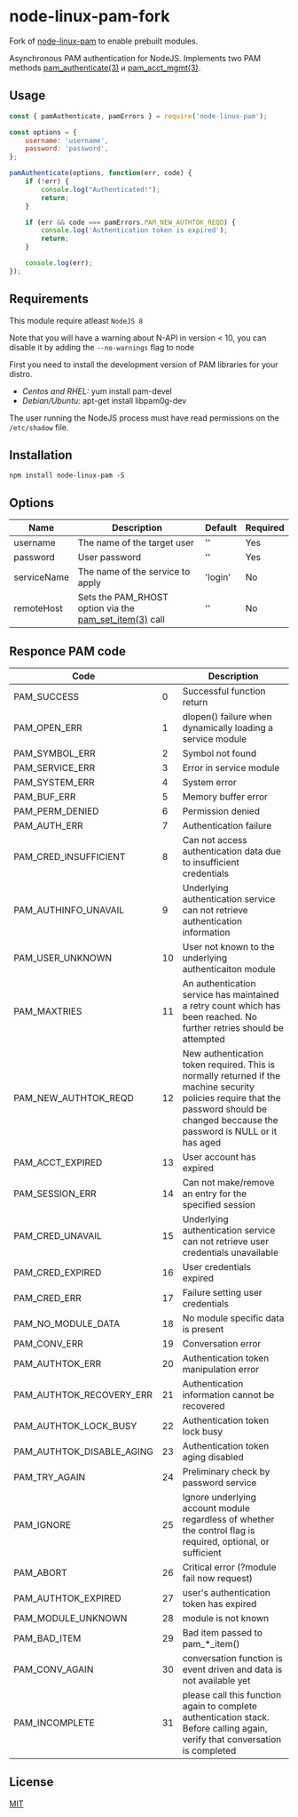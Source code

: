 # node-linux-pam-fork

Fork of [node-linux-pam](https://github.com/aironavt/node-linux-pam) to enable prebuilt modules.

Asynchronous PAM authentication for NodeJS. Implements two PAM methods [pam_authenticate(3)](http://www.linux-pam.org/Linux-PAM-html/adg-interface-by-app-expected.html#adg-pam_authenticate) и [pam_acct_mgmt(3)](http://www.linux-pam.org/Linux-PAM-html/adg-interface-by-app-expected.html#adg-pam_acct_mgmt).

## Usage
```js
const { pamAuthenticate, pamErrors } = require('node-linux-pam');

const options = {
    username: 'username',
    password: 'password',
};

pamAuthenticate(options, function(err, code) {
    if (!err) {
        console.log("Authenticated!");
        return;
    }

    if (err && code === pamErrors.PAM_NEW_AUTHTOK_REQD) {
        console.log('Authentication token is expired');
        return;
    }

    console.log(err);
});
```

## Requirements

This module require atleast `NodeJS 8`

Note that you will have a warning about N-API in version < 10, you can disable it by adding the `--no-warnings` flag to node

First you need to install the development version of PAM libraries for your distro.

- *Centos and RHEL:* yum install pam-devel
- *Debian/Ubuntu:* apt-get install libpam0g-dev

The user running the NodeJS process must have read permissions on the `/etc/shadow` file.

## Installation

```
npm install node-linux-pam -S
```

## Options

Name | Description | Default | Required
--- | --- | --- | --- |
username | The name of the target user  | '' | Yes
password | User password | '' | Yes
serviceName | The name of the service to apply | 'login' | No
remoteHost | Sets the PAM_RHOST option via the [pam_set_item(3)](http://www.linux-pam.org/Linux-PAM-html/adg-interface-by-app-expected.html#adg-pam_set_item) call | '' | No

## Responce PAM code

Code |  | Description
--- | --- | --- |
PAM_SUCCESS | 0 | Successful function return
PAM_OPEN_ERR | 1 | dlopen() failure when dynamically loading a service module
PAM_SYMBOL_ERR | 2 | Symbol not found
PAM_SERVICE_ERR | 3 | Error in service module
PAM_SYSTEM_ERR | 4 | System error
PAM_BUF_ERR | 5 | Memory buffer error
PAM_PERM_DENIED | 6 | Permission denied
PAM_AUTH_ERR | 7 | Authentication failure
PAM_CRED_INSUFFICIENT | 8 | Can not access authentication data due to insufficient credentials
PAM_AUTHINFO_UNAVAIL | 9 | Underlying authentication service can not retrieve authentication information
PAM_USER_UNKNOWN | 10 | User not known to the underlying authenticaiton module
PAM_MAXTRIES | 11 | An authentication service has maintained a retry count which has been reached. No further retries should be attempted
PAM_NEW_AUTHTOK_REQD | 12 | New authentication token required. This is normally returned if the machine security policies require that the password should be changed beccause the password is NULL or it has aged
PAM_ACCT_EXPIRED | 13 | User account has expired 
PAM_SESSION_ERR | 14 | Can not make/remove an entry for the specified session
PAM_CRED_UNAVAIL | 15 | Underlying authentication service can not retrieve user credentials unavailable
PAM_CRED_EXPIRED | 16 | User credentials expired
PAM_CRED_ERR | 17 | Failure setting user credentials
PAM_NO_MODULE_DATA | 18 | No module specific data is present
PAM_CONV_ERR | 19 | Conversation error
PAM_AUTHTOK_ERR | 20 | Authentication token manipulation error
PAM_AUTHTOK_RECOVERY_ERR | 21 | Authentication information cannot be recovered
PAM_AUTHTOK_LOCK_BUSY | 22 | Authentication token lock busy
PAM_AUTHTOK_DISABLE_AGING | 23 | Authentication token aging disabled
PAM_TRY_AGAIN | 24 | Preliminary check by password service
PAM_IGNORE | 25 | Ignore underlying account module regardless of whether the control flag is required, optional, or sufficient
PAM_ABORT | 26 | Critical error (?module fail now request)
PAM_AUTHTOK_EXPIRED | 27 | user's authentication token has expired
PAM_MODULE_UNKNOWN | 28 | module is not known
PAM_BAD_ITEM | 29 | Bad item passed to pam_*_item()
PAM_CONV_AGAIN | 30 | conversation function is event driven and data is not available yet
PAM_INCOMPLETE | 31 | please call this function again to complete authentication stack. Before calling again, verify that conversation is completed

## License

[MIT](LICENSE)
